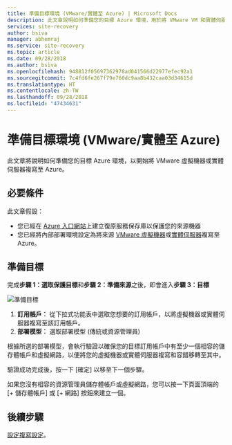 ```yaml
---
title: 準備目標環境 (VMware/實體至 Azure) | Microsoft Docs
description: 此文章說明如何準備您的目標 Azure 環境，用於將 VMware VM 和實體伺服器複寫至 Azure。
services: site-recovery
author: bsiva
manager: abhemraj
ms.service: site-recovery
ms.topic: article
ms.date: 09/28/2018
ms.author: bsiva
ms.openlocfilehash: 948812f05697362978ad041566d22977efec92a1
ms.sourcegitcommit: 7c4fd6fe267f79e760dc9aa8b432caa03d34615d
ms.translationtype: HT
ms.contentlocale: zh-TW
ms.lasthandoff: 09/28/2018
ms.locfileid: "47434631"
---
```

# <a name="prepare-the-target-environment-vmwarephysical-to-azure"></a>準備目標環境 (VMware/實體至 Azure)

此文章將說明如何準備您的目標 Azure 環境，以開始將 VMware 虛擬機器或實體伺服器複寫至 Azure。

## <a name="prerequisites"></a>必要條件

此文章假設：
- 您已經在 [Azure 入口網站](http://portal.azure.com "Azure 入口網站")上建立復原服務保存庫以保護您的來源機器
- 您已經將內部部署環境設定為將來源 [VMware 虛擬機器](vmware-azure-set-up-source.md)或[實體伺服器](physical-azure-set-up-source.md)複寫至 Azure。

## <a name="prepare-target"></a>準備目標

完成**步驟 1：選取保護目標**和**步驟 2︰準備來源**之後，即會進入**步驟 3︰目標**

![準備目標](./media/vmware-azure-set-up-target/prepare-target-vmware-to-azure.png)

1. **訂用帳戶︰** 從下拉式功能表中選取您想要的訂用帳戶，以將虛擬機器或實體伺服器複寫至該訂用帳戶。
2. **部署模型︰** 選取部署模型 (傳統或資源管理員)

根據所選的部署模型，會執行驗證以確保您的目標訂用帳戶中有至少一個相容的儲存體帳戶和虛擬網路，以便將您的虛擬機器或實體伺服器複寫和容錯移轉至其中。

驗證成功完成後，按一下 [確定] 以移至下一個步驟。

如果您沒有相容的資源管理員儲存體帳戶或虛擬網路，您可以按一下頁面頂端的 [+ 儲存體帳戶] 或 [+ 網路] 按鈕來建立一個。

## <a name="next-steps"></a>後續步驟
[設定複寫設定](vmware-azure-set-up-replication.md)。
